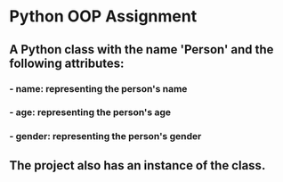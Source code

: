 # Python OOP Assignment
## A Python class with the name 'Person' and the following attributes:
### - name: representing the person's name
### - age: representing the person's age
### - gender: representing the person's gender
## The project also has an instance of the class.
